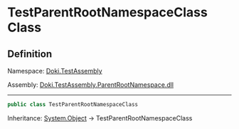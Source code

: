# TestParentRootNamespaceClass Class

## Definition

Namespace: [Doki.TestAssembly](../../Doki.TestAssembly.ParentRootNamespace/Doki.TestAssembly/README.md)

Assembly: [Doki.TestAssembly.ParentRootNamespace.dll](../../Doki.TestAssembly.ParentRootNamespace/README.md)

---



```csharp
public class TestParentRootNamespaceClass
```

Inheritance: [System.Object](https://learn.microsoft.com/en-us/dotnet/api/System.Object) → TestParentRootNamespaceClass

